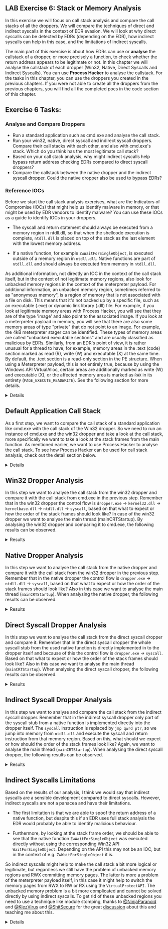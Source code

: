 ## LAB Exercise 6: Stack or Memory Analysis
In this exercise we will focus on call stack analysis and compare the call stacks of all the droppers. We will compare the techniques of direct and indirect syscalls in the context of EDR evasion. We will look at why direct syscalls can be detected by EDRs (depending on the EDR), how indirect syscalls can help in this case, and the limitations of indirect syscalls. 

The main part of this exercise is about how EDRs can use or **analyse** the callstack of a dropper, or more precisely a function, to check whether the return address appears to be legitimate or not. In this chapter we will analyse the callstack of each dropper (Win32, Native, Direct Syscalls and Indirect Syscalls). You can use **Process Hacker** to analyse the callstack. For the tasks in this chapter, you can use the droppers you created in the previous chapters. If you were not able to create all the droppers from the previous chapters, you will find all the completed pocs in the code section of this chapter.

## Exercise 6 Tasks: 
### Analyse and Compare Droppers
- Run a standard application such as cmd.exe and analyse the call stack.
- Run your win32, native, direct syscall and indirect syscall droppers. Compare their call stacks with each other, and also with cmd.exe's stack. Which do you think has the most legitimate call stack? 
- Based on your call stack analysis, why might indirect syscalls help bypass return address checking EDRs compared to direct syscall droppers?
- Compare the callstack between the native dropper and the indirect syscall dropper. Could the native dropper also be used to bypass EDRs? 

### Reference IOCs
Before we start the call stack analysis exercises, what are the Indicators of Compromise (IOCs) that might help us identify malware in memory, or that might be used by EDR vendors to identify malware? You can use these IOCs as a guide to identify IOCs in your droppers.

- The syscall and return statement should always be executed from a memory region in ntdll.dll, so that when the shellcode execution is complete, ``ntdll.dll`` is placed on top of the stack as the last element with the lowest memory address.

- If a native function, for example ``ZwWaitForSingleObject``, is executed outside of a memory region in ``ntdll.dll``. Native functions are part of ``ntdll.dll`` and should always be executed from memory in ``ntdll.dll``.


As additional information, not directly an IOC in the context of the call stack itself, but in the context of not legitimate memory regions, also look for unbacked memory regions in the context of the meterpreter payload. For additional information, an unbacked memory region, sometimes referred to as "anonymous memory", is a region of memory that is not associated with a file on disk. This means that it's not backed up by a specific file, such as an executable (.exe) or dynamic link library (.dll) file. For example, if you look at legitimate memory areas with Process Hacker, you will see that they are of the type 'image' and also point to the associated image. If you look at a meterpreter payload in memory, you will see that there are also some memory areas of type "private" that do not point to an image. For example, the 4kB meterpreter stager can be identified. These types of memory areas are called "unbacked executable sections" and are usually classified as malicious by EDRs. Similarly, from an EDR's point of view, it is rather unusual for a thread to have, for example, memory areas in the .text (code) section marked as read (R), write (W) and executable (X) at the same time. By default, the .text section is a read-only section in the PE structure. When using a Meterpreter payload, this is not entirely true, because by using the Windows API VirtualAlloc, certain areas are additionally marked as write (W) and executable (X), or the affected memory area is marked as ``RWX`` in its entirety (``PAGE_EXECUTE_READWRITE``). See the following section for more details.

<details>
<p align="center">
<img width="800" alt="image" src="https://github.com/VirtualAlllocEx/DEFCON-31-Syscalls-Workshop/assets/50073731/fc279e98-b700-46f2-9995-02738febd3bd">
</p>
</details>



## Default Application Call Stack
As a first step, we want to compare the call stack of a standard application like cmd.exe with the call stack of the Win32 dropper. So we need to run an instance of cmd.exe and the win32 dropper and take a look at the call stack, more specifically we want to take a look at the stack frames from the main function. As mentioned earlier, we want to use Process Hacker to analyse the call stack. To see how Process Hacker can be used for call stack analysis, check out the detail section below. 

<details>
<p align="center">
<img width="500" alt="image" src="https://github.com/VirtualAlllocEx/DEFCON-31-Syscalls-Workshop/assets/50073731/d104651a-be2e-4e91-b276-e93c9a00919d">
</p>
  
You can double-click cmd.exe or right-click and select Properties.
<p align="center"> 
  <img width="600" alt="image" src="https://github.com/VirtualAlllocEx/DEFCON-31-Syscalls-Workshop/assets/50073731/3c5154c8-988c-42e3-8442-d0d866e56b19">
</p>
  
Then we select a thread, again we can double click or right click and select Inspect.
<p align="center">
<img width="500" alt="image" src="https://github.com/VirtualAlllocEx/DEFCON-31-Syscalls-Workshop/assets/50073731/c554c323-ed19-45fd-afb9-523344a41b1d">
</p>
Next we can see the stack frames of the thread. At the top of the stack we can see the last element, and at the bottom the first element. When we say that the stack "grows down", it's important to understand that we're talking about the direction in memory addresses, not a physical direction. On most systems, including Windows, the stack grows from higher to lower memory addresses. This is often described as "down" because if you think of memory addresses laid out from lowest to highest (as in a memory map), then the stack grows from the bottom of this diagram to the top.To be clear, the stack in Windows grows from higher to lower memory addresses. This can be described as the stack growing "down" in memory. However, the "top" of the stack is the current end where operations are taking place, which is at a lower memory address than the "bottom" of the stack.

### Default Application Results
When analysing the win32 dropper with Process Hacker, we were **unable to identify any IOCs**. This sounds logical, but let's write down our findings anyway. 
- No native functions executed outside of ``ntdll.dll`` memory
- The ntdll.dll is on top of the call stack and is an indicator of a legitimate stack.
- No unbacked memory regions 
- No RWX regions in the .text section   
  
These results from analysing the default application can be used as a **reference or guide** when analysing your shellcode droppers.  
</details>

## Win32 Dropper Analysis 
In this step we want to analyse the call stack from the win32 dropper and compare it with the call stack from cmd.exe in the previous step. Remember that in the win32 dropper the control flow is ``dropper.exe`` -> ``kernel32.dll`` -> ``kernelbase.dll`` -> ``ntdll.dll`` -> ``syscall``, based on that what to expect or how the order of the stack frames should look like? In case of the win32 dropper we want to analyse the main thread (mainCRTStartup). By analysing the win32 dropper and comparing it to cmd.exe, the following results can be observed. 

<details>
<summary>Results</summary>
<p align="center">  
  <img src="https://github.com/VirtualAlllocEx/DEFCON-31-Syscalls-Workshop/assets/50073731/b8e7bd90-976a-4551-bf05-6d8763053f4e" width="45%"/>
  <img src="https://github.com/VirtualAlllocEx/DEFCON-31-Syscalls-Workshop/assets/50073731/4a45355e-07fb-4c4e-a1f6-1132fdf72f77" width="45%"/>
</p>
  
Due to the technical principle of the Win32 dropper, the call stack or the order of the stack frames looks legitimate. The ``ntdll.dll`` is placed on top of the stack and is an indicator that the return is being executed from memory of the ntdll.dll. Also, the Win32 API is executed from memory of ``kernel32.dll`` or ``kernelbase.dll`` and the native function ``ZwWaitForSingleObject`` is executed from memory of ``ntdll.dll``. Both of these observations are indicators of non-malicious behaviour. 
  
From this point of view we could say that this is a stack with high legitimacy and should be good to go to bypass an EDR in the context of the return address check in the call stack. But don't forget that as soon as an EDR uses use mode hooking or a similar mechanism to analyse executed code in the context of APIs - and this is more or less always the case today - your win32 dropper will normally be detected by the EDR.
  
  
<p align="center">  
  <img width="900" alt="image" src="https://github.com/VirtualAlllocEx/DEFCON-31-Syscalls-Workshop/assets/50073731/cd55fb15-ee6e-4788-b429-ff113cd9c141">
</p> 
  
Looking at the memory regions of the win32 api dropper, things get more interesting. Perhaps not a strong indicator, but still useful, we can identify the meterpreter payload in memory. The default meterpreter stage is about 4kb and the stage loaded afterwards is about 200kb. By analysing these in-memory regions, we will see that we could identify two clear IOCs that lead to two malicious in-memory behaviours.
- Unbacked memory regions
- RWX commited private memory in .text section
</details>

  
  
## Native Dropper Analysis
In this step we want to analyse the call stack from the native dropper and compare it with the call stack from the win32 dropper in the previous step. Remember that in the native dropper the control flow is ``dropper.exe`` -> ``ntdll.dll`` -> ``syscall``, based on that what to expect or how the order of the stack frames should look like? Also in this case we want to analyse the main thread (``mainCRTStartup``). When analysing the native dropper, the following results can be observed.  
<details>
<summary>Results</summary>
<p align="center">  
  <img src="https://github.com/VirtualAlllocEx/DEFCON-31-Syscalls-Workshop/assets/50073731/53805b67-b49c-47b7-8d10-d8d6c43fc51e" width="45%"/>
  <img src="https://github.com/VirtualAlllocEx/DEFCON-31-Syscalls-Workshop/assets/50073731/3bd91e9f-4c08-4dd5-b277-abeeeec52e59" width="45%"/>
</p>
  
Comparing the call stack from the native dropper with the stack from the Win32 dropper or the default application, the call stack doesn't look totally weird in this case either. In my opinion a possible IOC could be that ``ZwWaitForSingleObject`` is executed directly without or before using the corresponding Win32 API ``WaitForSingleObject``. In the context of ``ZwWaitForSingleObject`` I would say it could be a possible IOC. But in general, it's not uncommon for some native Windows function to be executed directly from ``ntdll.dll`` memory.
  
Also in this case I would say, from this point of view we could say that this is a stack with high legitimacy and should be good to go to bypass an EDR in the context of the return address check in the call stack. But don't forget that as soon as an EDR uses use mode hooking or a similar mechanism to analyse executed code in the context of APIs - and this is more or less always the case today - also your native dropper will normally be detected by the EDR.  
       
<p align="center">  
  <img width="900" alt="image" src="https://github.com/VirtualAlllocEx/DEFCON-31-Syscalls-Workshop/assets/50073731/11674eba-ac6a-46d3-b312-7f51194cc04a">
</p> 
  
Also in case of the native dropper, in context of the memory regions we could identify the same IOCs as with the win32 dropper.The default meterpreter stage is about 4kb and the stage loaded afterwards is about 200kb. By analysing these in-memory regions, we will see that we could identify two clear IOCs that lead to two malicious in-memory behaviours.
- Unbacked memory regions
- RWX commited private memory in .text section
</details>  




## Direct Syscall Dropper Analysis
In this step we want to analyse the call stack from the direct syscall dropper and compare it. Remember that in the direct syscall dropper the whole syscall stub from the used native function is directly implemented in to the dropper itself and because of this the control flow is ``dropper.exe`` -> ``syscall``. Based on that what to expect or how the order of the stack frames should look like? Also in this case we want to analyse the main thread (``mainCRTStartup``). When analysing the direct syscall dropper, the following results can be observed.  

<details>
<summary>Results</summary>
<p align="center">  
  <img src="https://github.com/VirtualAlllocEx/DEFCON-31-Syscalls-Workshop/assets/50073731/80a11784-546d-4ff6-adb2-b8da194c1047" width="45%"/>
  <img src="https://github.com/VirtualAlllocEx/DEFCON-31-Syscalls-Workshop/assets/50073731/c5f94181-119a-4164-aeb2-07b1b333a6e1" width="45%"/>
</p>
<p align="center">  
  <img src="https://github.com/VirtualAlllocEx/DEFCON-31-Syscalls-Workshop/assets/50073731/866ce5bb-2693-4945-baa7-fefeb2ca8e18" width="45%"/>
  <img src="https://github.com/VirtualAlllocEx/DEFCON-31-Syscalls-Workshop/assets/50073731/c5f94181-119a-4164-aeb2-07b1b333a6e1" width="45%"/>
</p>  
  
Comparing the call stack from the direct syscall dropper with the call stack from the win32 dropper or the native dropper, we could observe that the call stack from the direct syscall dropper looks totally weird. The following clear IOCs can be observed.
  
- The return from the native function ``ZwWaitForSingleObject`` is not executed in the memory of ntdll.dll, otherwise we would find ``ntdll.dll`` at the top of the stack, or more precisely we would find the stack frame ``ntdll.dll!ZwWaitForSingleObject`` at the top of the call stack. Instead, the return comes from a memory region in the assembly (.exe) itself, which is a 100% IOC for illegitimate behaviour.
  
- Furthermore in context of ``ZwWaitForSingleObject`` we are not able to identify the usage from corresponding Win32 API ``WaitForSingleObject`` before the native function is ``ZwWaitForSingleObject`` is executed. 
  
Based on these IOCs, and depending on the EDR you are facing, your payload will be detected in memory with a very high probability.  
As we also use the same x64 staged meterpreter payload for the direct syscall dropper, we have the same IOCs in the context of analysing the memory regions. 
- Unbacked memory regions
- RWX commited private memory in .text section
</details>  



## Indirect Syscall Dropper Analysis
In this step we want to analyse and compare the call stack from the indirect syscall dropper. Remember that in the indirect syscall dropper only part of the syscall stub from a native function is implemented directly into the dropper itself. The ``syscall`` instruction is replaced by ``jmp qwrd ptr``, so we jump into memory from ``ntdll.dll`` and execute the syscall and return instruction from that memory region. Based on this, what should we expect or how should the order of the stack frames look like? Again, we want to analyse the main thread (``mainCRTStartup``). When analysing the direct syscall dropper, the following results can be observed.

<details>
<summary>Results</summary>
  <img src="https://github.com/VirtualAlllocEx/DEFCON-31-Syscalls-Workshop/assets/50073731/c5f94181-119a-4164-aeb2-07b1b333a6e1" width="45%"/>
  <img src="https://github.com/VirtualAlllocEx/DEFCON-31-Syscalls-Workshop/assets/50073731/ed5d7acb-3020-4e48-8ae3-5dbcfe86b984" width="45%"/>
</p>
<p align="center">  
  <img src="https://github.com/VirtualAlllocEx/DEFCON-31-Syscalls-Workshop/assets/50073731/34dc1d3f-81ac-40b9-ae18-0972ea300e39" width="45%"/>
  <img src="https://github.com/VirtualAlllocEx/DEFCON-31-Syscalls-Workshop/assets/50073731/ed5d7acb-3020-4e48-8ae3-5dbcfe86b984" width="45%"/>
</p>  
  
If we compare the call stack from the indirect syscall dropper with the call stack from the direct syscall dropper, we can see that the call stack looks completely different. Furthermore, if we compare the indirect syscall call stack with the legitimate stack from cmd.exe, we can see that the stack from the indirect syscall dropper has a good level of legitimacy. Compared to the direct syscall dropper we got rid of the following IOCs. 

  - The return from the native function ``ZwWaitForSingleObject`` is executed in the memory of ``ntdll.dll``, so this puts ``ntdll.dll`` at the top of the stack and leads to legitimate behaviour compared to the legitimate stack of cmd.exe.

This means that by replacing direct syscalls with indirect syscalls, we can successfully fake or spoof the return address of a native function that we use in our indirect syscall dropper, and based on that, and depending on the EDR, we can bypass the return address check of an EDR.
 
Don`t forget in the context of the meterpreter payload used you will still be using a high proabality detected by the EDR, based on the memory region IOCs from before. 
- Unbacked memory regions
- RWX commited private memory in .text section
</details>  


## Indirect Syscalls Limitations
Based on the results of our analysis, I think we would say that indirect syscalls are a sensible development compared to direct syscalls. However, indirect syscalls are not a panacea and have their limitations. 

- The first limitation is that we are able to spoof the return address of a native function, but despite this if an EDR uses full stack analysis the EDR would probably be able to identify malicious behaviour. 

- Furthermore, by looking at the stack frame order, we should be able to see that the native function ``ZwWaitForSingleObject`` was executed directly without using the corresponding Win32 API ``WaitForSingleObject``. Depending on the API this may not be an IOC, but in the context of e.g. ``ZwWaitForSingleObject`` it is.

So indirect syscalls might help to make the call stack a bit more logical or legitimate, but regardless we still have the problem of unbacked memory regions and RWX committing memory pages. The latter is more a problem of the meterpreter payload itself, in this case it might help to switch the memory pages from RWX to RW or RX using the ``VirtualProtectAPI``. The unbacked memory problem is a bit more complicated and cannot be solved directly by using indirect syscalls. To get rid of these unbacked regions you need to use a technique like module stomping, thanks to [@NinjaParanoid](https://twitter.com/NinjaParanoid/status/1665457580817395717) and [@KlezVirus](https://twitter.com/KlezVirus) and [@ShitSecure](https://twitter.com/ShitSecure) for the great [discussion](https://twitter.com/VirtualAllocEx/status/1665363389906923524) about this and teaching me about this.
<details>
<p align="center">
  <img src="https://github.com/VirtualAlllocEx/DEFCON-31-Syscalls-Workshop/assets/50073731/16d09c97-18e2-41e7-aef5-30d9db4b4ff5">
  <img src="https://github.com/VirtualAlllocEx/DEFCON-31-Syscalls-Workshop/assets/50073731/bd106f41-74c3-4db6-bd00-1d6498dcbd13">
  <img src="https://github.com/VirtualAlllocEx/DEFCON-31-Syscalls-Workshop/assets/50073731/1c5ba0b7-7129-4c6c-974e-6a2100963420">
  <img src="https://github.com/VirtualAlllocEx/DEFCON-31-Syscalls-Workshop/assets/50073731/d7b979ee-d61f-4a0f-a943-c2f72532426b">
</p>
</details>  


